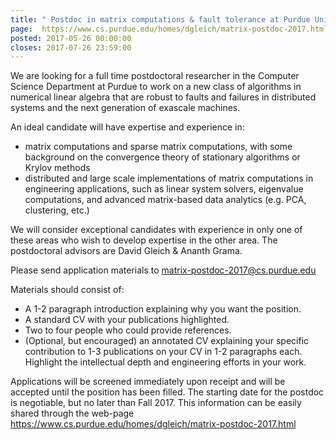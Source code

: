 ```yaml
---
title: " Postdoc in matrix computations & fault tolerance at Purdue University"
page:  https://www.cs.purdue.edu/homes/dgleich/matrix-postdoc-2017.html
posted: 2017-05-26 00:00:00
closes: 2017-07-26 23:59:00
---
```


We are looking for a full time postdoctoral researcher in the Computer
Science Department at Purdue to work on a new class of algorithms in 
numerical linear algebra that are robust to faults and failures in 
distributed systems and the next generation of exascale machines.

An ideal candidate will have expertise and experience in:  

 * matrix computations and sparse matrix computations, with some 
  background on the convergence theory of stationary algorithms or 
  Krylov methods    
* distributed and large scale implementations of matrix computations
  in engineering applications, such as linear system solvers, 
  eigenvalue computations, and advanced matrix-based data analytics 
  (e.g. PCA, clustering, etc.) 
   
We will consider exceptional candidates with experience in only one of
these areas who wish to develop expertise in the other area. 
The postdoctoral advisors are David Gleich & Ananth Grama.

Please send application materials to <matrix-postdoc-2017@cs.purdue.edu>

Materials should consist of:  

* A 1-2 paragraph introduction explaining why you want the position.   
* A standard CV with your publications highlighted.  
* Two to four people who could provide references.  
* (Optional, but encouraged) an annotated CV explaining your specific
contribution to 1-3 publications on your CV in 1-2 paragraphs each.   
Highlight the intellectual depth and engineering efforts in your work.  

Applications will be screened immediately upon receipt and will be 
accepted until the position has been filled. The starting
date for the postdoc is negotiable, but no later than Fall 2017.
This information can be easily shared through the web-page 
<https://www.cs.purdue.edu/homes/dgleich/matrix-postdoc-2017.html>


